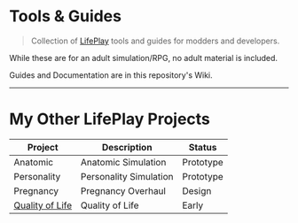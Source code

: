 # Tools & Guides
> Collection of [LifePlay](https://vinfamy.itch.io/lifeplay) tools and guides for modders and developers.

While these are for an adult simulation/RPG, no adult material is included.

Guides and Documentation are in this repository's Wiki.

-----
# My Other LifePlay Projects

| Project | Description | Status |
| -------- |------------ | ------------ |
| Anatomic | Anatomic Simulation | Prototype |
| Personality | Personality Simulation | Prototype |
| Pregnancy | Pregnancy Overhaul  | Design |
| [Quality of Life](https://github.com/LeeThompson/lifeplayQOL) | Quality of Life | Early |



